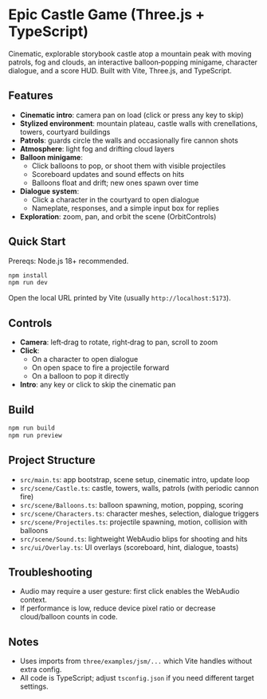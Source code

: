 # Epic Castle Game (Three.js + TypeScript)

Cinematic, explorable storybook castle atop a mountain peak with moving patrols, fog and clouds, an interactive balloon‑popping minigame, character dialogue, and a score HUD. Built with Vite, Three.js, and TypeScript.

## Features
- **Cinematic intro**: camera pan on load (click or press any key to skip)
- **Stylized environment**: mountain plateau, castle walls with crenellations, towers, courtyard buildings
- **Patrols**: guards circle the walls and occasionally fire cannon shots
- **Atmosphere**: light fog and drifting cloud layers
- **Balloon minigame**:
  - Click balloons to pop, or shoot them with visible projectiles
  - Scoreboard updates and sound effects on hits
  - Balloons float and drift; new ones spawn over time
- **Dialogue system**:
  - Click a character in the courtyard to open dialogue
  - Nameplate, responses, and a simple input box for replies
- **Exploration**: zoom, pan, and orbit the scene (OrbitControls)

## Quick Start
Prereqs: Node.js 18+ recommended.

```bash
npm install
npm run dev
```

Open the local URL printed by Vite (usually `http://localhost:5173`).

## Controls
- **Camera**: left‑drag to rotate, right‑drag to pan, scroll to zoom
- **Click**:
  - On a character to open dialogue
  - On open space to fire a projectile forward
  - On a balloon to pop it directly
- **Intro**: any key or click to skip the cinematic pan

## Build
```bash
npm run build
npm run preview
```

## Project Structure
- `src/main.ts`: app bootstrap, scene setup, cinematic intro, update loop
- `src/scene/Castle.ts`: castle, towers, walls, patrols (with periodic cannon fire)
- `src/scene/Balloons.ts`: balloon spawning, motion, popping, scoring
- `src/scene/Characters.ts`: character meshes, selection, dialogue triggers
- `src/scene/Projectiles.ts`: projectile spawning, motion, collision with balloons
- `src/scene/Sound.ts`: lightweight WebAudio blips for shooting and hits
- `src/ui/Overlay.ts`: UI overlays (scoreboard, hint, dialogue, toasts)

## Troubleshooting
- Audio may require a user gesture: first click enables the WebAudio context.
- If performance is low, reduce device pixel ratio or decrease cloud/balloon counts in code.

## Notes
- Uses imports from `three/examples/jsm/...` which Vite handles without extra config.
- All code is TypeScript; adjust `tsconfig.json` if you need different target settings.
